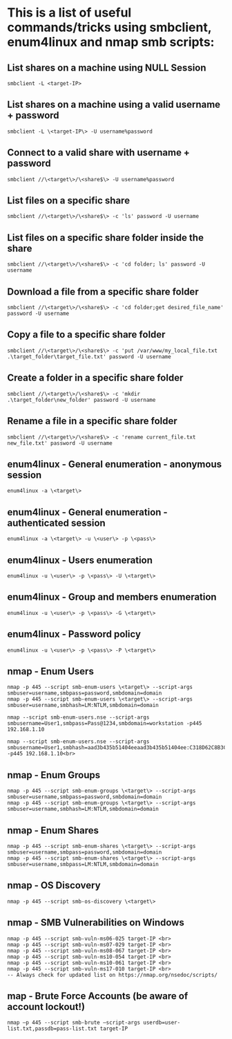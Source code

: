 # This is a list of useful commands/tricks using smbclient, enum4linux and nmap smb scripts:

## List shares on a machine using NULL Session
	smbclient -L <target-IP>

## List shares on a machine using a valid username + password
	smbclient -L \<target-IP\> -U username%password

## Connect to a valid share with username + password
	smbclient //\<target\>/\<share$\> -U username%password
 
## List files on a specific share
	smbclient //\<target\>/\<share$\> -c 'ls' password -U username

## List files on a specific share folder inside the share
	smbclient //\<target\>/\<share$\> -c 'cd folder; ls' password -U username

## Download a file from a specific share folder
	smbclient //\<target\>/\<share$\> -c 'cd folder;get desired_file_name' password -U username
 
## Copy a file to a specific share folder
	smbclient //\<target\>/\<share$\> -c 'put /var/www/my_local_file.txt .\target_folder\target_file.txt' password -U username

## Create a folder in a specific share folder
	smbclient //\<target\>/\<share$\> -c 'mkdir .\target_folder\new_folder' password -U username

## Rename a file in a specific share folder
	smbclient //\<target\>/\<share$\> -c 'rename current_file.txt new_file.txt' password -U username

## enum4linux - General enumeration - anonymous session 
	enum4linux -a \<target\>

## enum4linux - General enumeration - authenticated session
	enum4linux -a \<target\> -u \<user\> -p \<pass\>

## enum4linux - Users enumeration
	enum4linux -u \<user\> -p \<pass\> -U \<target\>

## enum4linux - Group and members enumeration 
	enum4linux -u \<user\> -p \<pass\> -G \<target\>

## enum4linux - Password policy
	enum4linux -u \<user\> -p \<pass\> -P \<target\>

## nmap - Enum Users
	nmap -p 445 --script smb-enum-users \<target\> --script-args smbuser=username,smbpass=password,smbdomain=domain
	nmap -p 445 --script smb-enum-users \<target\> --script-args smbuser=username,smbhash=LM:NTLM,smbdomain=domain
  
	nmap --script smb-enum-users.nse --script-args smbusername=User1,smbpass=Pass@1234,smbdomain=workstation -p445 192.168.1.10
  
	nmap --script smb-enum-users.nse --script-args smbusername=User1,smbhash=aad3b435b51404eeaad3b435b51404ee:C318D62C8B3CA508DD753DDA8CC74028,smbdomain=mydomain -p445 192.168.1.10<br>

## nmap - Enum Groups
	nmap -p 445 --script smb-enum-groups \<target\> --script-args smbuser=username,smbpass=password,smbdomain=domain
	nmap -p 445 --script smb-enum-groups \<target\> --script-args smbuser=username,smbhash=LM:NTLM,smbdomain=domain

## nmap - Enum Shares
	nmap -p 445 --script smb-enum-shares \<target\> --script-args smbuser=username,smbpass=password,smbdomain=domain
	nmap -p 445 --script smb-enum-shares \<target\> --script-args smbuser=username,smbpass=LM:NTLM,smbdomain=domain

## nmap - OS Discovery
	nmap -p 445 --script smb-os-discovery \<target\>

## nmap - SMB Vulnerabilities on Windows
	nmap -p 445 --script smb-vuln-ms06-025 target-IP <br>
	nmap -p 445 --script smb-vuln-ms07-029 target-IP <br>
	nmap -p 445 --script smb-vuln-ms08-067 target-IP <br>
	nmap -p 445 --script smb-vuln-ms10-054 target-IP <br>
	nmap -p 445 --script smb-vuln-ms10-061 target-IP <br>
	nmap -p 445 --script smb-vuln-ms17-010 target-IP <br>
	-- Always check for updated list on https://nmap.org/nsedoc/scripts/

## map - Brute Force Accounts (be aware of account lockout!)
	nmap –p 445 --script smb-brute –script-args userdb=user-list.txt,passdb=pass-list.txt target-IP
